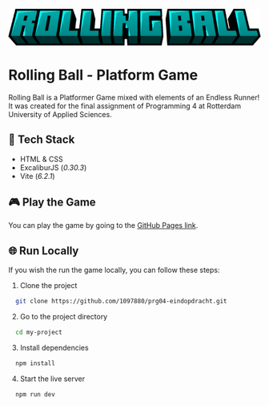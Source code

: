 ![Logo](https://github.com/1097880/prg04-eindopdracht/blob/main/public/images/logo.png?raw=true)



# Rolling Ball - Platform Game

Rolling Ball is a Platformer Game mixed with elements of an Endless Runner! It was created for the final assignment of Programming 4 at Rotterdam University of Applied Sciences. 



## 🤖 Tech Stack

- HTML & CSS
- ExcaliburJS (*0.30.3*)
- Vite (*6.2.1*)


## 🎮 Play the Game

You can play the game by going to the [GitHub Pages link](https://1097880.github.io/prg04-eindopdracht/).


## 🌐 Run Locally

If you wish the run the game locally, you can follow these steps:

1. Clone the project

```bash
  git clone https://github.com/1097880/prg04-eindopdracht.git
```

2. Go to the project directory

```bash
  cd my-project
```

3. Install dependencies

```bash
  npm install
```

4. Start the live server

```bash
  npm run dev
```
